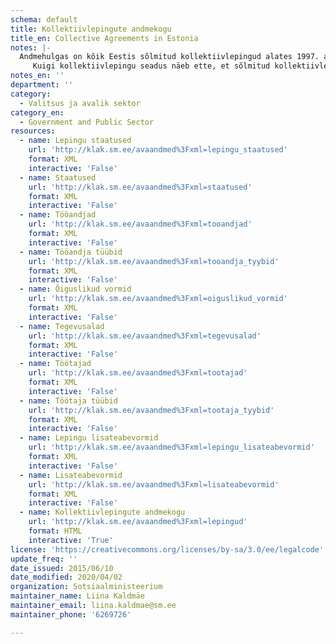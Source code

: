 ```yaml
---
schema: default
title: Kollektiivlepingute andmekogu
title_en: Collective Agreements in Estonia
notes: |-
  Andmehulgas on kõik Eestis sõlmitud kollektiivlepingud alates 1997. aastast, mis on sisestatud Sotsiaalministeeriumi poolt hallatavasse kollektiivlepingute andmekogusse.
     Kuigi kollektiivlepingu seadus näeb ette, et sõlmitud kollektiivlepingud tuleb registreerida Sotsiaalministeeriumi peetavas andmekogus, ei pruugi kõik Eestis sõlmitud kollektiivlepingud siiski andmekogus registreeritud olla. Seetõttu ei anna kollektiivlepingute andmekogu statistika ammendavat ülevaadet kollektiivlepingute levikust ega kollektiivlepingutega kaetusest Eestis, vaid pakub teavet selle kohta, millised töötingimused on tavapäraselt kollektiivlepingutega reguleeritud ning kelle vahel lepingud sõlmitakse.
notes_en: ''
department: ''
category:
  - Valitsus ja avalik sektor
category_en:
  - Government and Public Sector 
resources:
  - name: Lepingu staatused
    url: 'http://klak.sm.ee/avaandmed%3Fxml=lepingu_staatused'
    format: XML
    interactive: 'False'
  - name: Staatused
    url: 'http://klak.sm.ee/avaandmed%3Fxml=staatused'
    format: XML
    interactive: 'False'
  - name: Tööandjad
    url: 'http://klak.sm.ee/avaandmed%3Fxml=tooandjad'
    format: XML
    interactive: 'False'
  - name: Tööandja tüübid
    url: 'http://klak.sm.ee/avaandmed%3Fxml=tooandja_tyybid'
    format: XML
    interactive: 'False'
  - name: Õiguslikud vormid
    url: 'http://klak.sm.ee/avaandmed%3Fxml=oiguslikud_vormid'
    format: XML
    interactive: 'False'
  - name: Tegevusalad
    url: 'http://klak.sm.ee/avaandmed%3Fxml=tegevusalad'
    format: XML
    interactive: 'False'
  - name: Töötajad
    url: 'http://klak.sm.ee/avaandmed%3Fxml=tootajad'
    format: XML
    interactive: 'False'
  - name: Töötaja tüübid
    url: 'http://klak.sm.ee/avaandmed%3Fxml=tootaja_tyybid'
    format: XML
    interactive: 'False'
  - name: Lepingu lisateabevormid
    url: 'http://klak.sm.ee/avaandmed%3Fxml=lepingu_lisateabevormid'
    format: XML
    interactive: 'False'
  - name: Lisateabevormid
    url: 'http://klak.sm.ee/avaandmed%3Fxml=lisateabevormid'
    format: XML
    interactive: 'False'
  - name: Kollektiivlepingute andmekogu
    url: 'http://klak.sm.ee/avaandmed%3Fxml=lepingud'
    format: HTML
    interactive: 'True'
license: 'https://creativecommons.org/licenses/by-sa/3.0/ee/legalcode'
update_freq: ''
date_issued: 2015/06/10
date_modified: 2020/04/02
organization: Sotsiaalministeerium
maintainer_name: Liina Kaldmäe
maintainer_email: liina.kaldmae@sm.ee
maintainer_phone: '6269726'

---
```

